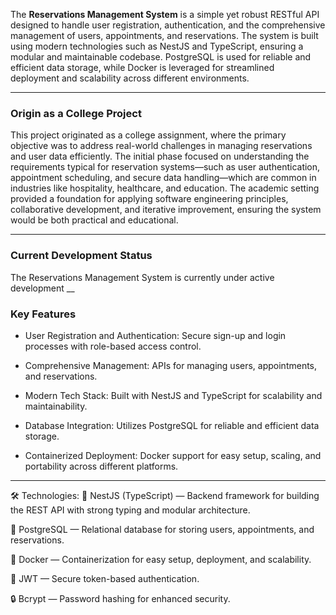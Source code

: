 The **Reservations Management System** is a simple yet robust RESTful API designed to handle user registration, authentication, and the comprehensive management of users, appointments, and reservations. The system is built using modern technologies such as NestJS and TypeScript, ensuring a modular and maintainable codebase. PostgreSQL is used for reliable and efficient data storage, while Docker is leveraged for streamlined deployment and scalability across different environments.<br>
___
### Origin as a College Project
This project originated as a college assignment, where the primary objective was to address real-world challenges in managing reservations and user data efficiently. The initial phase focused on understanding the requirements typical for reservation systems—such as user authentication, appointment scheduling, and secure data handling—which are common in industries like hospitality, healthcare, and education. The academic setting provided a foundation for applying software engineering principles, collaborative development, and iterative improvement, ensuring the system would be both practical and educational.
___
### Current Development Status
The Reservations Management System is currently under active development
__
### Key Features
- User Registration and Authentication: Secure sign-up and login processes with role-based access control.

- Comprehensive Management: APIs for managing users, appointments, and reservations.

- Modern Tech Stack: Built with NestJS and TypeScript for scalability and maintainability.

- Database Integration: Utilizes PostgreSQL for reliable and efficient data storage.

- Containerized Deployment: Docker support for easy setup, scaling, and portability across different platforms.
___


🛠 Technologies:
🚀 NestJS (TypeScript) — Backend framework for building the REST API with strong typing and modular architecture.

🐘 PostgreSQL — Relational database for storing users, appointments, and reservations.

🐳 Docker — Containerization for easy setup, deployment, and scalability.

🔑 JWT — Secure token-based authentication.

🔒 Bcrypt — Password hashing for enhanced security.
